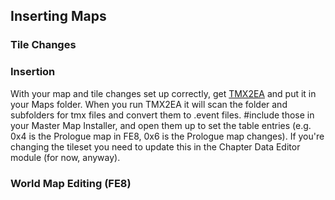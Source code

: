 
## Inserting Maps

### Tile Changes
### Insertion
With your map and tile changes set up correctly, get
[TMX2EA](http://feuniverse.us/t/insert-tiled-maps-using-event-assembler/1830?u=circleseverywhere)
and put it in your Maps folder. When you run TMX2EA it will scan the folder and
subfolders for tmx files and convert them to .event files. #include those in
your Master Map Installer, and open them up to set the table entries (e.g. 0x4
is the Prologue map in FE8, 0x6 is the Prologue map changes). If you're
changing the tileset you need to update this in the Chapter Data Editor module
(for now, anyway).

### World Map Editing (FE8)

